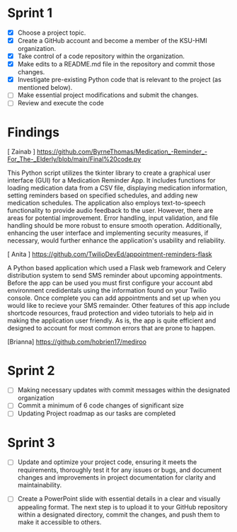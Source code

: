 # Sprint 1
- [x] Choose a project topic.
- [x] Create a GitHub account and become a member of the KSU-HMI organization.
- [x] Take control of a code repository within the organization.
- [x] Make edits to a README.md file in the repository and commit those changes.
- [x] Investigate pre-existing Python code that is relevant to the project (as mentioned below).
- [ ] Make essential project modifications and submit the changes.
- [ ] Review and execute the code
 # Findings 
[ Zainab ] https://github.com/ByrneThomas/Medication_-Reminder_-For_The-_Elderly/blob/main/Final%20code.py

 This Python script utilizes the tkinter library to create a graphical user interface (GUI) for a Medication Reminder App. It includes functions for loading medication data from a CSV file, displaying medication information, setting reminders based on specified schedules, and adding new medication schedules. The application also employs text-to-speech functionality to provide audio feedback to the user. However, there are areas for potential improvement. Error handling, input validation, and file handling should be more robust to ensure smooth operation. Additionally, enhancing the user interface and implementing security measures, if necessary, would further enhance the application's usability and reliability.
 
[ Anita  ] https://github.com/TwilioDevEd/appointment-reminders-flask

 A Python based application which used a Flask web framework and Celery distribution system to send SMS reminder about upcoming appointments. Before the app can be used you must first configure your account abd environment credidentals using the information found on your Twilio console. Once complete you can add appointments and set up when you would like to recieve your SMS remainder. Other features of this app include shortcode resources, fraud protection and video tutorials to help aid in making the application user friendly. As is, the app is quite efficient and designed to account for most common errors that are prone to happen.   
 
[Brianna] https://github.com/hobrien17/mediroo    

# Sprint 2
- [ ] Making necessary updates with commit messages within the designated organization
- [ ] Commit a minimum of 6 code changes of significant size
- [ ] Updating Project roadmap as our tasks are completed

# Sprint 3
- [ ] Update and optimize your project code, ensuring it meets the requirements, thoroughly test it for any issues or bugs, and document changes and improvements in project documentation for clarity and maintainability.
- [ ] Create a PowerPoint slide with essential details in a clear and visually appealing format. The next step is to upload it to your GitHub repository within a designated directory, commit the changes, and push them to make it accessible to others.



